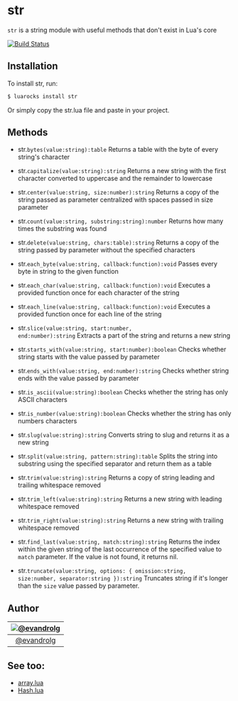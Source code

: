 # str
<code>str</code> is a string module with useful methods that don't exist in Lua's core

[![Build
Status](https://travis-ci.org/EvandroLG/str.svg?branch=master)](https://travis-ci.org/EvandroLG/str)

## Installation
To install str, run:
```sh
$ luarocks install str
```
Or simply copy the str.lua file and paste in your project.

## Methods
* str.<code>bytes(value:string):table</code>
Returns a table with the byte of every string's character

* str.<code>capitalize(value:string):string</code>
Returns a new string with the first character converted to uppercase and the remainder to lowercase

* str.<code>center(value:string, size:number):string</code>
Returns a copy of the string passed as parameter centralized with spaces passed in size parameter

* str.<code>count(value:string, substring:string):number</code>
Returns how many times the substring was found

* str.<code>delete(value:string, chars:table):string</code>
Returns a copy of the string passed by parameter without the specified characters

* str.<code>each_byte(value:string, callback:function):void</code>
Passes every byte in string to the given function

* str.<code>each_char(value:string, callback:function):void</code>
Executes a provided function once for each character of the string

* str.<code>each_line(value:string, callback:function):void</code>
Executes a provided function once for each line of the string

* str.<code>slice(value:string, start:number, end:number):string</code>
Extracts a part of the string and returns a new string

* str.<code>starts_with(value:string, start:number):boolean</code>
Checks whether string starts with the value passed by parameter

* str.<code>ends_with(value:string, end:number):string</code>
Checks whether string ends with the value passed by parameter

* str.<code>is_ascii(value:string):boolean</code>
Checks whether the string has only ASCII characters

* str.<code>is_number(value:string):boolean</code>
Checks whether the string has only numbers characters

* str.<code>slug(value:string):string</code>
Converts string to slug and returns it as a new string

* str.<code>split(value:string, pattern:string):table</code>
Splits the string into substring using the specified separator and return them as a table

* str.<code>trim(value:string):string</code>
Returns a copy of string leading and trailing whitespace removed

* str.<code>trim_left(value:string):string</code>
Returns a new string with leading whitespace removed

* str.<code>trim_right(value:string):string</code>
Returns a new string with trailing whitespace removed

* str.<code>find_last(value:string, match:string):string</code>
Returns the index within the given string of the last occurrence of the specified value to `match` parameter. If the value is not found, it returns nil.

* str.<code>truncate(value:string, options: { omission:string, size:number, separator:string }):string</code>
Truncates string if it's longer than the `size` value passed by parameter.

## Author
|[![@evandrolg](https://avatars3.githubusercontent.com/u/444054?v=3&amp;s=96)](https://github.com/evandrolg)|
|:---:|
|[@evandrolg](http://www.github.com/evandrolg)|

## See too:
* [array.lua](http://www.github.com/evandrolg/array.lua)
* [Hash.lua](https://github.com/EvandroLG/Hash.lua)

